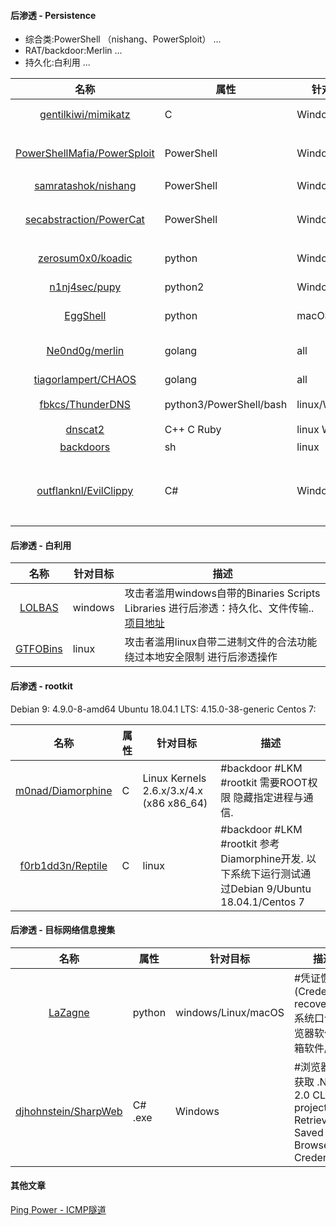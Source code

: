 #### 后渗透 - Persistence


* 综合类:PowerShell （nishang、PowerSploit） ...
* RAT/backdoor:Merlin ...
* 持久化:白利用 ...

|名称|属性|针对目标|描述|
|:-------------:|--|--|-----|
|[gentilkiwi/mimikatz](https://github.com/gentilkiwi/mimikatz)|C|Windows| 7k★ 从内存中提取plaintexts passwords/hash/PIN code/kerberos tickets|
|[PowerShellMafia/PowerSploit](https://github.com/PowerShellMafia/PowerSploit)|PowerShell|Windows| 5k★ A PowerShell Post-Exploitation Framework.代码执行 权限维持 AVbypass 提升权限 信息搜集|
|[samratashok/nishang](https://github.com/samratashok/nishang)|PowerShell|Windows| 3k★ 渗透测试全阶段都有用|
|[secabstraction/PowerCat](https://github.com/secabstraction/PowerCat)|PowerShell|Windows| 类似netcat的TCP/IP瑞士军刀 功能:File Transfer、Shells、UDP and SMB、SSL、Relays、Generate Payloads、Misc|
|[zerosum0x0/koadic](https://github.com/zerosum0x0/koadic)|python|Windows| 1k★ Koadic C3 COM Command & Control - JScript RAT|
|[n1nj4sec/pupy](https://github.com/n1nj4sec/pupy)|python2| Windows/linux | 4k★ #RAT Pupy is a cross-platform remote administration and post-exploitation tool|
|[EggShell](https://github.com/neoneggplant/EggShell)|python|macOS/Linux| #RAT iOS(Jailbroken)/macOS/Linux(OnlyFileManage)|
|[Ne0nd0g/merlin](https://github.com/Ne0nd0g/merlin)|golang|all| 2k★ #RAT  a cross-platform post-exploitation [HTTP/2] Command & Control  server and agent|
[tiagorlampert/CHAOS](https://github.com/tiagorlampert/CHAOS)|golang|all| 1k★ #RAT cross-platform keylogger|
|[fbkcs/ThunderDNS](https://github.com/fbkcs/ThunderDNS)|python3/PowerShell/bash|linux/Win| #backdoor 通过DNS协议转发TCP流量(forward TCP traffic over DNS protocol) 支持socks5|
|[dnscat2](https://github.com/iagox86/dnscat2)|C++ C Ruby|linux Win32| #backdoor #DNS|
|[backdoors](https://github.com/iamckn/backdoors)|sh|linux|#backdoor [利用SSH日志触发的后门分析](http://www.freebuf.com/articles/system/185942.html)|
|[outflanknl/EvilClippy](https://github.com/outflanknl/EvilClippy)|C#|Windows|生成含shellcode的office文件. A cross-platform assistant for creating malicious MS Office documents. Can hide VBA macros, stomp VBA code (via P-Code) and confuse macro analysis tools. Runs on Linux, OSX and Windows.|


#### 后渗透 - 白利用

|名称|针对目标|描述|
|:-------------:|--|-----|
|[LOLBAS](https://lolbas-project.github.io/)|windows|攻击者滥用windows自带的Binaries Scripts Libraries 进行后渗透：持久化、文件传输.. [项目地址](https://github.com/LOLBAS-Project/LOLBAS)|
|[GTFOBins](https://gtfobins.github.io/)|linux|攻击者滥用linux自带二进制文件的合法功能 绕过本地安全限制 进行后渗透操作|

#### 后渗透 - rootkit

Debian 9: 4.9.0-8-amd64 Ubuntu 18.04.1 LTS: 4.15.0-38-generic Centos 7:

|名称|属性|针对目标|描述|
|:-------------:|--|--|-----|
|[m0nad/Diamorphine](https://github.com/m0nad/Diamorphine)|C|Linux Kernels 2.6.x/3.x/4.x (x86 x86_64)|#backdoor #LKM #rootkit 需要ROOT权限 隐藏指定进程与通信.|
|[f0rb1dd3n/Reptile](https://github.com/f0rb1dd3n/Reptile)|C|linux|#backdoor #LKM #rootkit 参考Diamorphine开发. 以下系统下运行测试通过Debian 9/Ubuntu 18.04.1/Centos 7|


#### 后渗透 - 目标网络信息搜集

|名称|属性|针对目标|描述|
|:-------------:|--|--|-----|
|[LaZagne](https://github.com/AlessandroZ/LaZagne)|python|windows/Linux/macOS| #凭证恢复(Credentials recovery):系统口令/浏览器软件/邮箱软件/wifi|
|[djhohnstein/SharpWeb](https://github.com/djhohnstein/SharpWeb)|C# .exe|Windows|#浏览器凭证获取 .NET 2.0 CLR project. Retrieve All Saved Browser Credentials.|

#### 其他文章

[Ping Power - ICMP隧道](https://medium.com/bugbountywriteup/ping-power-icmp-tunnel-31e2abb2aaea)

